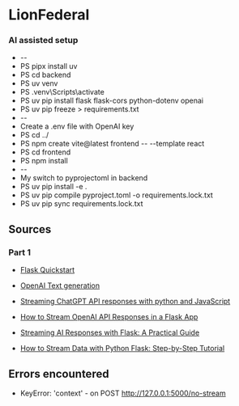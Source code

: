 # LionFederal

### AI assisted setup
* --
* PS pipx install uv
* PS cd backend
* PS uv venv
* PS .venv\Scripts\activate
* PS uv pip install flask flask-cors python-dotenv openai
* PS uv pip freeze > requirements.txt
* --
* Create a .env file with OpenAI key
* PS cd ../
* PS npm create vite@latest frontend -- --template react
* PS cd frontend
* PS npm install
* --
* My switch to pyprojectoml in backend
* PS uv pip install -e .
* PS uv pip compile pyproject.toml -o requirements.lock.txt
* PS uv pip sync requirements.lock.txt

## Sources

### Part 1

* [Flask Quickstart](https://flask.palletsprojects.com/en/stable/quickstart/)

* [OpenAI Text generation](https://platform.openai.com/docs/guides/text)

* [Streaming ChatGPT API responses with python and JavaScript](https://dev.to/jethrolarson/streaming-chatgpt-api-responses-with-python-and-javascript-22d0)

* [How to Stream OpenAI API Responses in a Flask App](https://www.youtube.com/watch?v=z6iYcqNECwA)

* [Streaming AI Responses with Flask: A Practical Guide](https://medium.com/@mr.murga/streaming-ai-responses-with-flask-a-practical-guide-677c15e82cdd)

* [How to Stream Data with Python Flask: Step-by-Step Tutorial](https://www.youtube.com/watch?v=6U6ognrmNsE)


## Errors encountered 

* KeyError: 'context' - on POST http://127.0.0.1:5000/no-stream